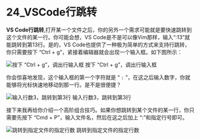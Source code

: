 # 24_VSCode行跳转

**VS Code行跳转**,打开某一个文件之后，你的另外一个需求可能就是要快速跳转到这个文件的某一行。你可能会想，VS Code是不是可以像Vim那样，输入“:13”就能跳转到第13行。是的，VS Code也提供了一种极为简单的方式来支持行跳转，你只需要按下 “Ctrl + g”，紧接着编辑器就会出现一个输入框。如下图所示：

![按下 “Ctrl + g”，调出行输入框](https://img.geek-docs.com/vscode/language-support/ctrl-g-line-jump.png)
按下 “Ctrl + g”，调出行输入框

你会惊喜地发现，这个输入框的第一个字符就是 “ `:` ”，在这之后输入数字，你就能够将光标快速地移动到那一行。是不是很便捷？

![输入行数3，跳转到第3行](https://img.geek-docs.com/vscode/language-support/jump-to-line-3.gif)
输入行数3，跳转到第3行

接下来我再给你介绍一个高阶组合技巧。如果你想跳转到某个文件的某一行，你只需要先按下 “Cmd + P”，输入文件名，然后在这之后加上 “:”和指定行号即可。

![跳转到指定文件的指定行数](https://img.geek-docs.com/vscode/language-support/specify-file-line-jump.gif)
跳转到指定文件的指定行数